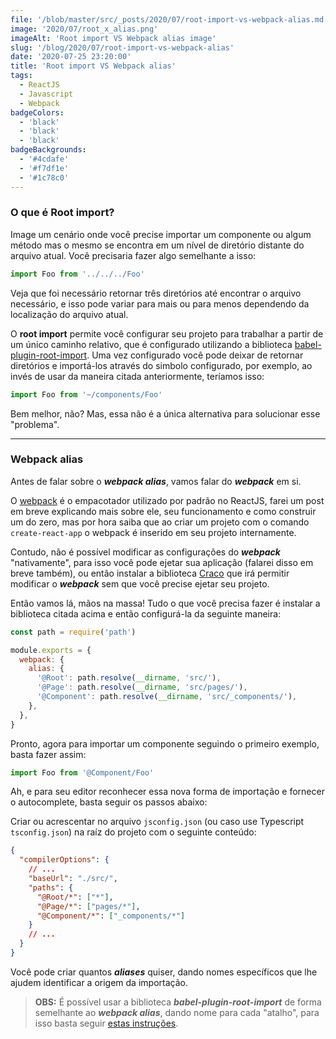 ```yaml
---
file: '/blob/master/src/_posts/2020/07/root-import-vs-webpack-alias.md'
image: '2020/07/root_x_alias.png'
imageAlt: 'Root import VS Webpack alias image'
slug: '/blog/2020/07/root-import-vs-webpack-alias'
date: '2020-07-25 23:20:00'
title: 'Root import VS Webpack alias'
tags:
  - ReactJS
  - Javascript
  - Webpack
badgeColors:
  - 'black'
  - 'black'
  - 'black'
badgeBackgrounds:
  - '#4cdafe'
  - '#f7df1e'
  - '#1c78c0'
---
```


### O que é Root import?

Image um cenário onde você precise importar um componente ou algum método mas o mesmo se encontra em um nível de diretório distante do arquivo atual. Você precisaria fazer algo semelhante a isso:

```javascript:title=src/pages/Home.js
import Foo from '../../../Foo'
```

Veja que foi necessário retornar três diretórios até encontrar o arquivo necessário, e isso pode variar para mais ou para menos dependendo da localização do arquivo atual.

O **root import** permite você configurar seu projeto para trabalhar a partir de um único caminho relativo, que é configurado utilizando a biblioteca [babel-plugin-root-import](https://www.npmjs.com/package/babel-plugin-root-import). Uma vez configurado você pode deixar de retornar diretórios e importá-los através do simbolo configurado, por exemplo, ao invés de usar da maneira citada anteriormente, teríamos isso:

```javascript:title=src/pages/Home.js
import Foo from '~/components/Foo'
```

Bem melhor, não? Mas, essa não é a única alternativa para solucionar esse "problema".

---

### Webpack alias

Antes de falar sobre o **_webpack alias_**, vamos falar do **_webpack_** em si.

O [webpack](https://webpack.js.org/) é o empacotador utilizado por padrão no ReactJS, farei um post em breve explicando mais sobre ele, seu funcionamento e como construir um do zero, mas por hora saiba que ao criar um projeto com o comando `create-react-app` o webpack é inserido em seu projeto internamente.

Contudo, não é possível modificar as configurações do **_webpack_** "nativamente", para isso você pode ejetar sua aplicação (falarei disso em breve também), ou então instalar a biblioteca [Craco](https://www.npmjs.com/package/@craco/craco) que irá permitir modificar o **_webpack_** sem que você precise ejetar seu projeto.

Então vamos lá, mãos na massa! Tudo o que você precisa fazer é instalar a biblioteca citada acima e então configurá-la da seguinte maneira:

```javascript:title=craco.config.js
const path = require('path')

module.exports = {
  webpack: {
    alias: {
      '@Root': path.resolve(__dirname, 'src/'),
      '@Page': path.resolve(__dirname, 'src/pages/'),
      '@Component': path.resolve(__dirname, 'src/_components/'),
    },
  },
}
```

Pronto, agora para importar um componente seguindo o primeiro exemplo, basta fazer assim:

```javascript:title=src/pages/Home.js
import Foo from '@Component/Foo'
```

Ah, e para seu editor reconhecer essa nova forma de importação e fornecer o autocomplete, basta seguir os passos abaixo:

Criar ou acrescentar no arquivo `jsconfig.json` (ou caso use Typescript `tsconfig.json`) na raíz do projeto com o seguinte conteúdo:

```json:title=jsconfig.json
{
  "compilerOptions": {
    // ...
    "baseUrl": "./src/",
    "paths": {
      "@Root/*": ["*"],
      "@Page/*": ["pages/*"],
      "@Component/*": ["_components/*"]
    }
    // ...
  }
}
```

Você pode criar quantos **_aliases_** quiser, dando nomes específicos que lhe ajudem identificar a origem da importação.

> **OBS:** É possível usar a biblioteca **_babel-plugin-root-import_** de forma semelhante ao **_webpack alias_**, dando nome para cada "atalho", para isso basta seguir [estas instruções](https://www.npmjs.com/package/babel-plugin-root-import#config).
